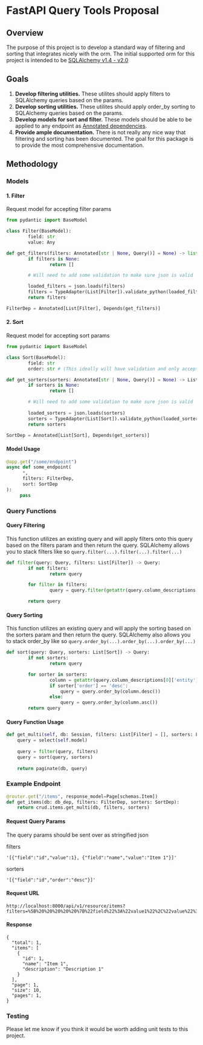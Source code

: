 # FastAPI Query Tools Proposal

## Overview
The purpose of this project is to develop a standard way of filtering and sorting that integrates nicely with the orm. The initial supported orm for this project is intended to be [SQLAlchemy v1.4 - v2.0](https://www.sqlalchemy.org/)

## Goals
1. <b>Develop filtering utilities.</b> These utilites should apply filters to SQLAlchemy queries based on the params.
2. <b>Develop sorting utilities.</b> These utilites should apply order_by sorting to SQLAlchemy queries based on the params.
3. <b>Develop models for sort and filter.</b> These models should be able to be applied to any endpoint as [Annotated dependencies](https://fastapi.tiangolo.com/tutorial/dependencies/#create-a-dependency-or-dependable).
4. <b>Provide ample documentation.</b> There is not really any nice way that filtering and sorting has been documented. The goal for this package is to provide the most comprehensive documentation.

## Methodology 

### Models

#### 1. Filter
Request model for accepting filter params

```python
from pydantic import BaseModel

class Filter(BaseModel):
        field: str
        value: Any

def get_filters(filters: Annotated[str | None, Query()] = None) -> list[Filter]:
        if filters is None:
                return []

        # Will need to add some validation to make sure json is valid

        loaded_filters = json.loads(filters)
        filters = TypeAdapter(List[Filter]).validate_python(loaded_filters)
        return filters

FilterDep = Annotated[List[Filter], Depends(get_filters)]
```

#### 2. Sort
Request model for accepting sort params

```python
from pydantic import BaseModel

class Sort(BaseModel):
        field: str
        order: str # (This ideally will have validation and only accept "desc" or "asc" as the value)

def get_sorters(sorters: Annotated[str | None, Query()] = None) -> List[Sort]:
        if sorters is None:
                return []

        # Will need to add some validation to make sure json is valid
    
        loaded_sorters = json.loads(sorters)
        sorters = TypeAdapter(List[Sort]).validate_python(loaded_sorters)
        return sorters

SortDep = Annotated[List[Sort], Depends(get_sorters)]

```

#### Model Usage

```python
@app.get("/some/endpoint")
async def some_endpoint(
      *,
      filters: FilterDep,
      sort: SortDep
):
     pass
```

### Query Functions

#### Query Filtering

This function utilizes an existing query and will apply filters onto this query based on the filters param and then return the query.
SQLAlchemy allows you to stack filters like so `query.filter(...).filter(...).filter(...)`

```python
def filter(query: Query, filters: List[Filter]) -> Query:
        if not filters:
                return query

        for filter in filters:
                query = query.filter(getattr(query.column_descriptions[0]['entity'], filter['field']) == filter['value'])

        return query
```

#### Query Sorting

This function utilizes an existing query and will apply the sorting based on the sorters param and then return the query. 
SQLAlchemy also allows you to stack order_by like so `query.order_by(...).order_by(...).order_by(...)`

```python
def sort(query: Query, sorters: List[Sort]) -> Query:
        if not sorters:
                return query

        for sorter in sorters:
                column = getattr(query.column_descriptions[0]['entity'], sorter['field'])
                if sorter['order'] == 'desc':
                    query = query.order_by(column.desc())
                else:
                    query = query.order_by(column.asc())
        return query
```

#### Query Function Usage

```python
def get_multi(self, db: Session, filters: List[Filter] = [], sorters: List[Sort] = []) -> Page[ModelType]:
    query = select(self.model)
    
    query = filter(query, filters)
    query = sort(query, sorters)
    
    return paginate(db, query)
```

### Example Endpoint

```python
@router.get("/items", response_model=Page[schemas.Item])
def get_items(db: db_dep, filters: FilterDep, sorters: SortDep):
    return crud.items.get_multi(db, filters, sorters)
```

#### Request Query Params
The query params should be sent over as stringified json

filters
```
'[{"field":"id","value":1}, {"field":"name","value":"Item 1"}]'
```

sorters
```
'[{"field":"id","order":"desc"}]'
```

#### Request URL

```
http://localhost:8000/api/v1/resource/items?filters=%5B%20%20%20%20%20%7B%22field%22%3A%22value1%22%2C%22value%22%3A1%7D%2C%20%20%20%20%20%7B%22field%22%3A%22value2%22%2C%22value%22%3A%22value2%22%7D%20%5D&sorters=%5B%7B%22field%22%3A%22id%22%2C%22order%22%3A%22desc%22%7D%5D
```


#### Response

```
{
  "total": 1,
  "items": [
    {
      "id": 1,
      "name": "Item 1",
      "description": "Description 1"
    }
  ],
  "page": 1,
  "size": 10,
  "pages": 1,      
}
```

### Testing
Please let me know if you think it would be worth adding unit tests to this project.
